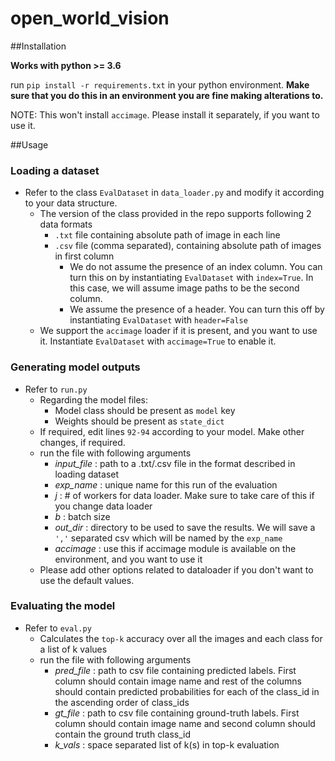 # open_world_vision

##Installation

**Works with python >= 3.6**

run `pip install -r requirements.txt` in your python environment. **Make sure that you do this in an environment you are fine making alterations to.**

NOTE: This won't install `accimage`. Please install it separately, if you want to use it.

##Usage

### Loading a dataset

* Refer to the class `EvalDataset` in `data_loader.py` and modify it according to your data structure.
    * The version of the class provided in the repo supports following 2 data formats
        * `.txt` file containing absolute path of image in each line
        * `.csv` file (comma separated), containing absolute path of images in first column
            * We do not assume the presence of an index column. You can turn this on by instantiating `EvalDataset` with `index=True`. In this case, we will assume image paths to be the second column.
            * We assume the presence of a header. You can turn this off by instantiating `EvalDataset` with `header=False`
    * We support the `accimage` loader if it is present, and you want to use it. Instantiate `EvalDataset` with `accimage=True` to enable it.
    


### Generating model outputs

* Refer to `run.py`
    * Regarding the model files:  
        * Model class should be present as `model` key
        * Weights should be present as `state_dict`
    * If required, edit lines `92-94` according to your model. Make other changes, if required.
    * run the file with following arguments
        * *input_file* : path to a .txt/.csv file in the format described in loading dataset
        * *exp_name* : unique name for this run of the evaluation
        * *j* : # of workers for data loader. Make sure to take care of this if you change data loader
        * *b* : batch size
        * *out_dir* : directory to be used to save the results. We will save a `','` separated csv which will be named by the `exp_name`
        * *accimage* : use this if accimage module is available on the environment, and you want to use it
    * Please add other options related to dataloader if you don't want to use the default values.
    
    

### Evaluating the model

* Refer to `eval.py`
    * Calculates the `top-k` accuracy over all the images and each class for a list of k values
    * run the file with following arguments
        * *pred_file* : path to csv file containing predicted labels. First column should contain image name and rest of the columns should contain predicted probabilities for each of the class_id in the ascending order of class_ids
        * *gt_file* : path to csv file containing ground-truth labels. First column should contain image name and second column should contain the ground truth class_id
        * *k_vals* : space separated list of k(s) in top-k evaluation



